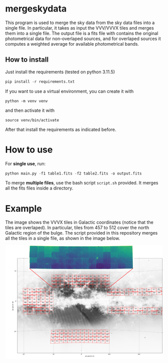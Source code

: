 # mergeskydata

This program is used to merge the sky data from the sky data files into a single file. In particular, it takes as input the VVV/VVVX tiles and merges them into a single file. The output file is a fits file with contains the original photometrical data for non-overlaped sources, and for overlaped sources it computes a weighted average for available photometrical bands.

## How to install

Just install the requirements  (tested on python 3.11.5)
```python
pip install -r requirements.txt
```

If you want to use a virtual environment, you can create it with
```
python -m venv venv
```
and then activate it with
```
source venv/bin/activate
```
After that install the requirements as indicated before.

# How to use

For **single use**, run:
```python
python main.py -f1 table1.fits -f2 table2.fits -o output.fits
```

To merge **multiple files**, use the bash script `script.sh` provided. It merges all the fits files inside a directory.

# Example

The image shows the VVVX tiles in Galactic coordinates (notice that the tiles are overlaped). In particular, tiles from 457 to 512 cover the north Galactic region of the bulge. The script provided in this repository merges all the tiles in a single file,  as shown in the image below.

![image](vvvx_tiles.png)